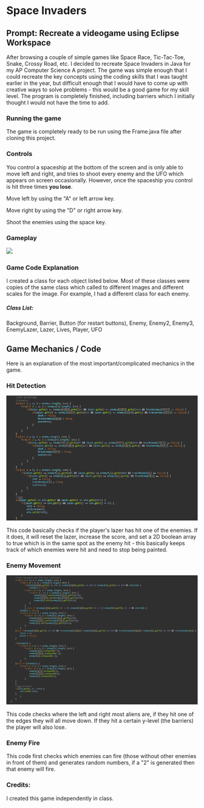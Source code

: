 # Space Invaders

## Prompt: Recreate a videogame using Eclipse Workspace
After browsing a couple of simple games like Space Race, Tic-Tac-Toe, Snake, Crossy Road, etc. I decided to recreate Space Invaders in Java for my AP Computer Science A project. The game was simple enough that I could recreate the key concepts using the coding skills that I was taught earlier in the year, but difficult enough that I would have to come up with creative ways to solve problems - this would be a good game for my skill level. The program is completely finished, including barriers which I initially thought I would not have the time to add. 

### Running the game
The game is completely ready to be run using the Frame.java file after cloning this project.

### Controls
You control a spaceship at the bottom of the screen and is only able to move left and right, and tries to shoot every enemy and the UFO which appears on screen occasionally. However, once the spaceship you control is hit three times **you lose**.

Move left by using the "A" or left arrow key.

Move right by using the "D" or right arrow key.

Shoot the enemies using the space key.

### Gameplay
![](spaceinv.gif)

### Game Code Explanation
I created a class for each object listed below. Most of these classes were copies of the same class which called to different images and different scales for the image. For example, I had a different class for each enemy.

##### Class List:
Background, Barrier, Button (for restart buttons), Enemy, Enemy2, Enemy3, EnemyLazer, Lazer, Lives, Player, UFO

## Game Mechanics / Code
Here is an explanation of the most important/complicated mechanics in the game.
### Hit Detection

![](hitdetect.png)

This code basically checks if the player's lazer has hit one of the enemies. If it does, it will reset the lazer, increase the score, and set a 2D boolean array to true which is in the same spot as the enemy hit - this basically keeps track of which enemies were hit and need to stop being painted.
### Enemy Movement

![](movement.png)

This code checks where the left and right most aliens are, if they hit one of the edges they will all move down. If they hit a certain y-level (the barriers) the player will also lose.
### Enemy Fire
This code first checks which enemies can fire (those without other enemies in front of them) and generates random numbers, if a "2" is generated then that enemy will fire.

### Credits:
I created this game independently in class.


